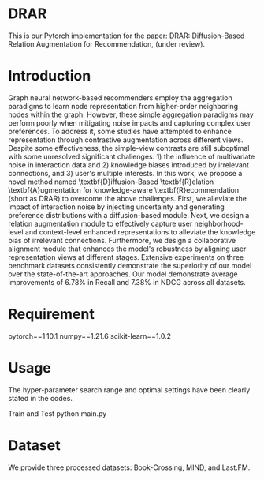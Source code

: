 # DRAR

This is our Pytorch implementation for the paper: DRAR: Diffusion-Based Relation Augmentation for Recommendation, (under review).

# Introduction

Graph neural network-based recommenders employ the aggregation paradigms to learn node representation from higher-order neighboring nodes within the graph. However, these simple aggregation paradigms may perform poorly when mitigating noise impacts and capturing complex user preferences. To address it, some studies have attempted to enhance representation through contrastive augmentation across different views. Despite some effectiveness, the simple-view contrasts are still suboptimal with some unresolved significant challenges: 1) the influence of multivariate noise in interaction data and 2) knowledge biases introduced by irrelevant connections, and 3) user's multiple interests. 
In this work, we propose a novel method named \textbf{D}iffusion-Based \textbf{R}elation \textbf{A}ugmentation for knowledge-aware \textbf{R}ecommendation (short as DRAR) to overcome the above challenges. First, we alleviate the impact of interaction noise by injecting uncertainty and generating preference distributions with a diffusion-based module. Next, we design a relation augmentation module to effectively capture user neighborhood-level and context-level enhanced representations to alleviate the knowledge bias of irrelevant connections. Furthermore, we design a collaborative alignment module that enhances the model's robustness by aligning user representation views at different stages. Extensive experiments on three benchmark datasets consistently demonstrate the superiority of our model over the state-of-the-art approaches. Our model demonstrate average improvements of 6.78\% in Recall and 7.38\% in NDCG across all datasets.

# Requirement

pytorch==1.10.1
numpy==1.21.6
scikit-learn==1.0.2

# Usage

The hyper-parameter search range and optimal settings have been clearly stated in the codes.

Train and Test
python main.py 

# Dataset

We provide three processed datasets: Book-Crossing, MIND, and Last.FM.
